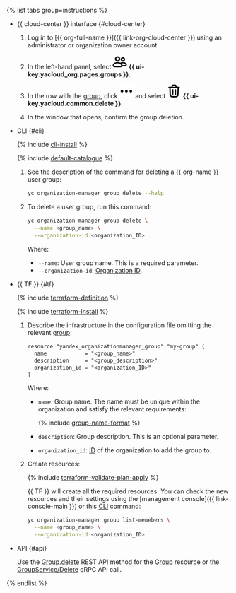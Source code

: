 {% list tabs group=instructions %}

- {{ cloud-center }} interface {#cloud-center}

  1. Log in to [{{ org-full-name }}]({{ link-org-cloud-center }}) using an administrator or organization owner account.

  1. In the left-hand panel, select ![groups](../../_assets/console-icons/persons.svg) **{{ ui-key.yacloud_org.pages.groups }}**.

  1. In the row with the [group](../../organization/concepts/groups.md), click ![image](../../_assets/console-icons/ellipsis.svg) and select ![image](../../_assets/console-icons/trash-bin.svg) **{{ ui-key.yacloud.common.delete }}**.

  1. In the window that opens, confirm the group deletion.

- CLI {#cli}

  {% include [cli-install](../../_includes/cli-install.md) %}

  {% include [default-catalogue](../../_includes/default-catalogue.md) %}

  1. See the description of the command for deleting a {{ org-name }} user group:

      ```bash
      yc organization-manager group delete --help
      ```
  
  1. To delete a user group, run this command:

      ```bash
      yc organization-manager group delete \
        --name <group_name> \
        --organization-id <organization_ID>
      ```

      Where:

      * `--name`: User group name. This is a required parameter.
      * `--organization-id`: [Organization ID](../../organization/operations/organization-get-id.md).

- {{ TF }} {#tf}

  {% include [terraform-definition](../../_tutorials/_tutorials_includes/terraform-definition.md) %}

  {% include [terraform-install](../../_includes/terraform-install.md) %}

  1. Describe the infrastructure in the configuration file omitting the relevant [group](../../organization/concepts/groups.md):

     ```hcl
     resource "yandex_organizationmanager_group" "my-group" {
       name            = "<group_name>"
       description     = "<group_description>"
       organization_id = "<organization_ID>"
     }
     ```

     Where:
     * `name`: Group name. The name must be unique within the organization and satisfy the relevant requirements:

        {% include [group-name-format](group-name-format.md) %}

     * `description`: Group description. This is an optional parameter.
     * `organization_id`: [ID](../../organization/operations/organization-get-id.md) of the organization to add the group to.
  1. Create resources:

     {% include [terraform-validate-plan-apply](../../_tutorials/_tutorials_includes/terraform-validate-plan-apply.md) %}

     {{ TF }} will create all the required resources. You can check the new resources and their settings using the [management console]({{ link-console-main }}) or this [CLI](../../cli/) command:

     ```bash
     yc organization-manager group list-memebers \
       --name <group_name> \
       --organization-id <organization_ID>
     ```

- API {#api}

    Use the [Group.delete](../../organization/api-ref/Group/delete.md) REST API method for the [Group](../../organization/api-ref/Group/index.md) resource or the [GroupService/Delete](../../organization/api-ref/grpc/Group/delete.md) gRPC API call.

{% endlist %}